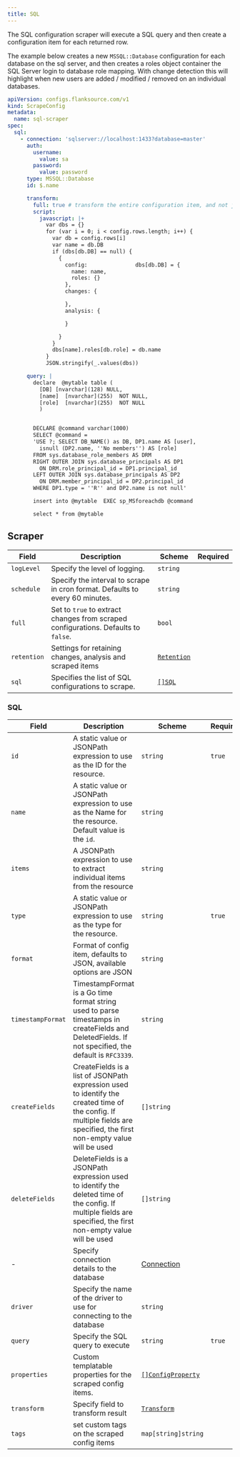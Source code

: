 ```yaml
---
title: SQL
---
```


The SQL configuration scraper will execute a SQL query and then create a configuration item for each returned row.

The example below creates a new `MSSQL::Database` configuration for each database on the sql server, and then creates a roles object container the SQL Server login to database role mapping. With change detection this will highlight when new users are added / modified / removed on an individual databases.

```yaml title='sql-scraper.yaml'
apiVersion: configs.flanksource.com/v1
kind: ScrapeConfig
metadata:
  name: sql-scraper
spec:
  sql:
    - connection: 'sqlserver://localhost:1433?database=master'
      auth:
        username:
          value: sa
        password:
          value: password
      type: MSSQL::Database
      id: $.name

      transform:
        full: true # transform the entire configuration item, and not just the configuration data (row)
        script:
          javascript: |+
            var dbs = {}
            for (var i = 0; i < config.rows.length; i++) {
              var db = config.rows[i]
              var name = db.DB
              if (dbs[db.DB] == null) {
                {
                  config:               dbs[db.DB] = {
                    name: name,
                    roles: {}
                  },
                  changes: {

                  },
                  analysis: {

                  }

                }
              }
              dbs[name].roles[db.role] = db.name
            }
            JSON.stringify(_.values(dbs))

      query: |
        declare  @mytable table (
          [DB] [nvarchar](128) NULL,
          [name]  [nvarchar](255)  NOT NULL,
          [role]  [nvarchar](255)  NOT NULL
          )


        DECLARE @command varchar(1000)
        SELECT @command =
        'USE ?; SELECT DB_NAME() as DB, DP1.name AS [user],
          isnull (DP2.name, ''No members'') AS [role]
        FROM sys.database_role_members AS DRM
        RIGHT OUTER JOIN sys.database_principals AS DP1
          ON DRM.role_principal_id = DP1.principal_id
        LEFT OUTER JOIN sys.database_principals AS DP2
          ON DRM.member_principal_id = DP2.principal_id
        WHERE DP1.type = ''R'' and DP2.name is not null'

        insert into @mytable  EXEC sp_MSforeachdb @command

        select * from @mytable
```

## Scraper

| Field       | Description                                                                        | Scheme                                       | Required |
| ----------- | ---------------------------------------------------------------------------------- | -------------------------------------------- | -------- |
| `logLevel`  | Specify the level of logging.                                                      | `string`                                     |          |
| `schedule`  | Specify the interval to scrape in cron format. Defaults to every 60 minutes.       | `string`                                     |          |
| `full`      | Set to `true` to extract changes from scraped configurations. Defaults to `false`. | `bool`                                       |          |
| `retention` | Settings for retaining changes, analysis and scraped items                         | [`Retention`](/config-db/concepts/retention) |          |
| `sql`       | Specifies the list of SQL configurations to scrape.                                | [`[]SQL`](#sql)                            |          |

### SQL

| Field             | Description                                                                                                                                                             | Scheme                                         | Required |
| ----------------- | ----------------------------------------------------------------------------------------------------------------------------------------------------------------------- | ---------------------------------------------- | -------- |
| `id`              | A static value or JSONPath expression to use as the ID for the resource.                                                                                                | `string`                                       | `true`   |
| `name`            | A static value or JSONPath expression to use as the Name for the resource. Default value is the `id`.                                                                   | `string`                                       |          |
| `items`           | A JSONPath expression to use to extract individual items from the resource                                                                                              | `string`                                       |          |
| `type`            | A static value or JSONPath expression to use as the type for the resource.                                                                                              | `string`                                       | `true`   |
| `format`          | Format of config item, defaults to JSON, available options are JSON                                                                                                     | `string`                                       |          |
| `timestampFormat` | TimestampFormat is a Go time format string used to parse timestamps in createFields and DeletedFields. If not specified, the default is `RFC3339`.                      | `string`                                       |          |
| `createFields`    | CreateFields is a list of JSONPath expression used to identify the created time of the config. If multiple fields are specified, the first non-empty value will be used | `[]string`                                     |          |
| `deleteFields`    | DeleteFields is a JSONPath expression used to identify the deleted time of the config. If multiple fields are specified, the first non-empty value will be used         | `[]string`                                     |          |
| -                 | Specify connection details to the database                                                                                                                              | [Connection](#connection)                      |          |
| `driver`          | Specify the name of the driver to use for connecting to the database                                                                                                    | `string`                                       |          |
| `query`           | Specify the SQL query to execute                                                                                                                                        | `string`                                       | `true`   |
| `properties`      | Custom templatable properties for the scraped config items.                                                                                                             | [`[]ConfigProperty`](/reference/config-db/properties) |          |
| `transform`       | Specify field to transform result                                                                                                                                       | [`Transform`](/config-db/concepts/transform)                      |          |
| `tags`            | set custom tags on the scraped config items                                                                                                                             | `map[string]string`                            |          |

